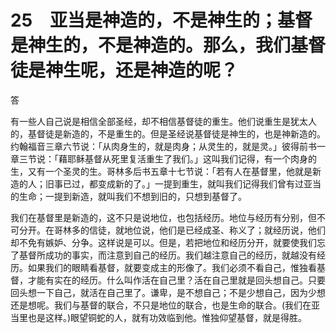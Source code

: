# 25　亚当是神造的，不是神生的；基督是神生的，不是神造的。那么，我们基督徒是神生呢，还是神造的呢？


答

有一些人自己说是相信全部圣经，却不相信基督徒的重生。他们说重生是犹太人的，基督徒是新造的，不是重生的。但是圣经说基督徒是神生的，也是神新造的。约翰福音三章六节说：「从肉身生的，就是肉身；从灵生的，就是灵。」彼得前书一章三节说：「藉耶稣基督从死里复活重生了我们。」这叫我们记得，有一个肉身的生，又有一个圣灵的生。哥林多后书五章十七节说：「若有人在基督里，他就是新造的人；旧事已过，都变成新的了。」一提到重生，就叫我们记得我们曾有过亚当的生命；一提到新造，就叫我们不想到旧的，只想到基督了。

我们在基督里是新造的，这不只是说地位，也包括经历。地位与经历有分别，但不可分开。在哥林多的信徒，就地位说，他们是已经成圣、称义了；就经历说，他们却不免有嫉妒、分争。这样说是可以。但是，若把地位和经历分开，就要使我们忘了基督所成功的事实，而注意到自己的经历。我们越注意自己的经历，就越没有经历。如果我们的眼睛看基督，就要变成主的形像了。我们必须不看自己，惟独看基督，才能有实在的经历。什么叫作活在自己里？活在自己里就是回头想自己。只要回头想一下自己，就活在自己里了。谦卑，是不想自己；不是少想自己，因为少想还是想呢。我们与基督的联合，不只是地位的联合，也是生命的联合。(我们在亚当里也是这样。)眼望铜蛇的人，就有功效临到他。惟独仰望基督，就是得胜。
